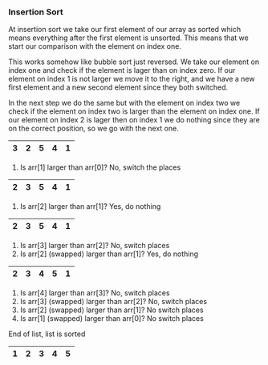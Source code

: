 ### Insertion Sort

At insertion sort we take our first element of our array as sorted which means everything after the first element is unsorted.
This means that we start our comparison with the element on index one.

This works somehow like bubble sort just reversed. We take our element on index one and check if the element is lager than on index zero. If our element on index 1 is not larger we move it to the right, and we have a new first element and a new second element since they both switched.

In the next step we do the same but with the element on index two we check if the element on index two is larger than the element on index one. If our element on index 2 is lager then on index 1 we do nothing since they are on the correct position, so we go with the next one.

| 3   | 2   | 5   | 4   | 1   |
| --- | --- | --- | --- | --- |

1. Is arr[1] larger than arr[0]? No, switch the places

| 2   | 3   | 5   | 4   | 1   |
| --- | --- | --- | --- | --- |

1. Is arr[2] larger than arr[1]? Yes, do nothing

| 2   | 3   | 5   | 4   | 1   |
| --- | --- | --- | --- | --- |

1. Is arr[3] larger than arr[2]? No, switch places
2. Is arr[2] (swapped) larger than arr[1]? Yes, do nothing

| 2   | 3   | 4   | 5   | 1   |
| --- | --- | --- | --- | --- |

1. Is arr[4] larger than arr[3]? No, switch places
2. Is arr[3] (swapped) larger than arr[2]? No, switch places
3. Is arr[2] (swapped) larger than arr[1]? No switch places
4. Is arr[1] (swapped) larger than arr[0]? No switch places

End of list, list is sorted

| 1   | 2   | 3   | 4   | 5   |
| --- | --- | --- | --- | --- |
